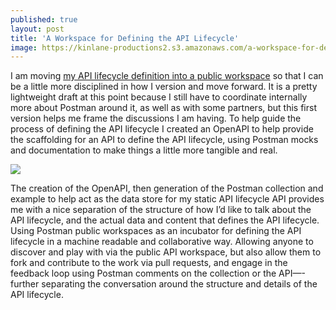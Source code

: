 ```yaml
---
published: true
layout: post
title: 'A Workspace for Defining the API Lifecycle'
image: https://kinlane-productions2.s3.amazonaws.com/a-workspace-for-defining-the-api-lifecycle.png
---
```


I am moving [my API lifecycle definition into a public workspace](https://www.postman.com/api-evangelist/workspace/api-life-cycle/overview) so that I can be a little more disciplined in how I version and move forward. It is a pretty lightweight draft at this point because I still have to coordinate internally more about Postman around it, as well as with some partners, but this first version helps me frame the discussions I am having. To help guide the process of defining the API lifecycle I created an OpenAPI to help provide the scaffolding for an API to define the API lifecycle, using Postman mocks and documentation to make things a little more tangible and real.


[![](https://kinlane-productions2.s3.amazonaws.com/a-workspace-for-defining-the-api-lifecycle.png)](https://www.postman.com/api-evangelist/workspace/api-life-cycle/overview)


The creation of the OpenAPI, then generation of the Postman collection and example to help act as the data store for my static API lifecycle API provides me with a nice separation of the structure of how I’d like to talk about the API lifecycle, and the actual data and content that defines the API lifecycle. Using Postman public workspaces as an incubator for defining the API lifecycle in a machine readable and collaborative way. Allowing anyone to discover and play with via the public API workspace, but also allow them to fork and contribute to the work via pull requests, and engage in the feedback loop using Postman comments on the collection or the API—-further separating the conversation around the structure and details of the API lifecycle.
